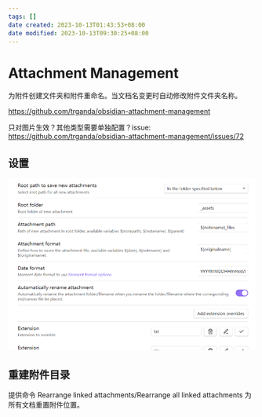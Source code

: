```yaml
---
tags: []
date created: 2023-10-13T01:43:53+08:00
date modified: 2023-10-13T09:30:25+08:00
---
```


# Attachment Management

为附件创建文件夹和附件重命名。当文档名变更时自动修改附件文件夹名称。

<https://github.com/trganda/obsidian-attachment-management>

只对图片生效？其他类型需要单独配置？issue: <https://github.com/trganda/obsidian-attachment-management/issues/72>

## 设置

![](../_assets/Attachment%20Management_files/Pasted%20image%2020231013093021.png)

## 重建附件目录

提供命令 Rearrange linked attachments/Rearrange all linked attachments 为所有文档重置附件位置。
